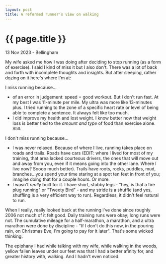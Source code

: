 ```yaml
---
layout: post
title: A reformed runner's view on walking
---
```


{{ page.title }}
================

<p class="subtitle">13 Nov 2023 - Bellingham</p>

My wife asked me how I was doing after deciding to stop running (as a form of exercise). I said I kind of miss it but I also don't. There was a lot of back and forth with incomplete thoughts and insights. But after sleeping, rather dozing on it here's where I'm at:

I miss running because...
 - of an error in judgement: speed = good workout.
  But I don't run fast. At my best I was 11-minute per mile. My ultra was more like 13-minutes plus. I tried running to the zone of a specific heart rate or level of being able to complete a sentence. It always felt like too much.
 - I did improve my health and lost weight.
 I know better now that weight loss is better tied to the _amount and type_ of food than exercise alone. Still.

I don't miss running because...
 - I was never relaxed.
 Because of where I live, running takes place on roads and trails. Roads have cars (EDIT: where I lived for most of my training, that area lacked courteous drivers, the ones that will move out and away from you, even if it means going into the other lane. Where I live now? Soooo much better). Trails have roots, rocks, puddles, mud, branches...you spend your time staring at a spot ten feet in front of you; imagine doing that for a couple hours. Or more.
 - I wasn't _really_ built for it.
 I have short, stubby legs - "hey, is that a fire plug running" or "Tweety Bird" - and my stride is a shuffle (and yes, shuffling is a very efficient way to run). Regardless, it didn't feel natural to run.

When I really, really looked back at the running I've done since roughly 2006 not much of it felt good. Daily training runs were okay; long runs were not. The cumulative mileage for a half-marathon, a marathon, and a ultra marathon were done by discipline - "If I don't do this now, in the pouring rain, on Christmas Eve, I'm going to pay for it later". That's some wicked thinking.

The epiphany I had while talking with my wife, while walking in the woods, yellow fallen leaves under our feet was that I had a better afinity for, and greater history with, walking. And I hadn't even noticed.
